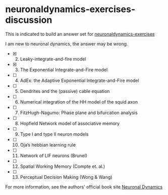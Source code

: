 # neuronaldynamics-exercises-discussion

This is indicated to build an answer set for [neuronaldynamics-exercises](https://github.com/EPFL-LCN/neuronaldynamics-exercises)

I am new to neuronal dynamics, the answer may be wrong.

- [x] 2. Leaky-integrate-and-fire model
- [x] 3. The Exponential Integrate-and-Fire model
- [ ] 4. AdEx: the Adaptive Exponential Integrate-and-Fire model
- [ ] 5. Dendrites and the (passive) cable equation
- [ ] 6. Numerical integration of the HH model of the squid axon
- [ ] 7. FitzHugh-Nagumo: Phase plane and bifurcation analysis
- [ ] 8. Hopfield Network model of associative memory
- [ ] 9. Type I and type II neuron models
- [ ] 10. Oja’s hebbian learning rule
- [ ] 11. Network of LIF neurons (Brunel)
- [ ] 12. Spatial Working Memory (Compte et. al.)
- [ ] 13. Perceptual Decision Making (Wong & Wang)

For more information, see the authors' official book site [Neuronal Dynamics](https://neuronaldynamics.epfl.ch/)
